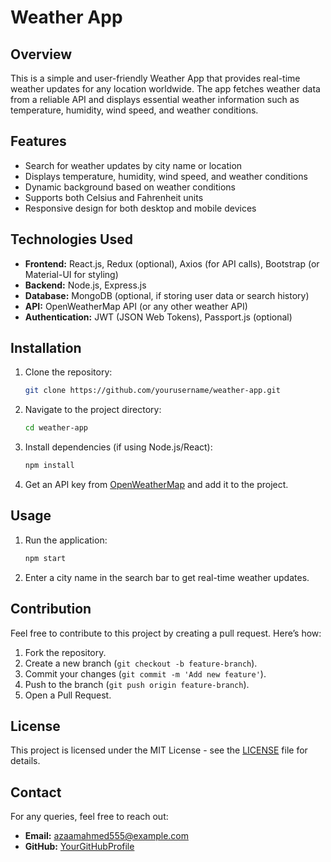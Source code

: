 # Weather App

## Overview
This is a simple and user-friendly Weather App that provides real-time weather updates for any location worldwide. The app fetches weather data from a reliable API and displays essential weather information such as temperature, humidity, wind speed, and weather conditions.

## Features
- Search for weather updates by city name or location
- Displays temperature, humidity, wind speed, and weather conditions
- Dynamic background based on weather conditions
- Supports both Celsius and Fahrenheit units
- Responsive design for both desktop and mobile devices

## Technologies Used
- **Frontend:** React.js, Redux (optional), Axios (for API calls), Bootstrap (or Material-UI for styling)
- **Backend:** Node.js, Express.js
- **Database:** MongoDB (optional, if storing user data or search history)
- **API:** OpenWeatherMap API (or any other weather API)
- **Authentication:** JWT (JSON Web Tokens), Passport.js (optional)

## Installation
1. Clone the repository:
   ```sh
   git clone https://github.com/yourusername/weather-app.git
   ```
2. Navigate to the project directory:
   ```sh
   cd weather-app
   ```
3. Install dependencies (if using Node.js/React):
   ```sh
   npm install
   ```
4. Get an API key from [OpenWeatherMap](https://openweathermap.org/api) and add it to the project.

## Usage
1. Run the application:
   ```sh
   npm start
   ```
2. Enter a city name in the search bar to get real-time weather updates.

## Contribution
Feel free to contribute to this project by creating a pull request. Here’s how:
1. Fork the repository.
2. Create a new branch (`git checkout -b feature-branch`).
3. Commit your changes (`git commit -m 'Add new feature'`).
4. Push to the branch (`git push origin feature-branch`).
5. Open a Pull Request.

## License
This project is licensed under the MIT License - see the [LICENSE](LICENSE) file for details.

## Contact
For any queries, feel free to reach out:
- **Email:** azaamahmed555@example.com
- **GitHub:** [YourGitHubProfile](https://github.com/AzaamAhmed)

